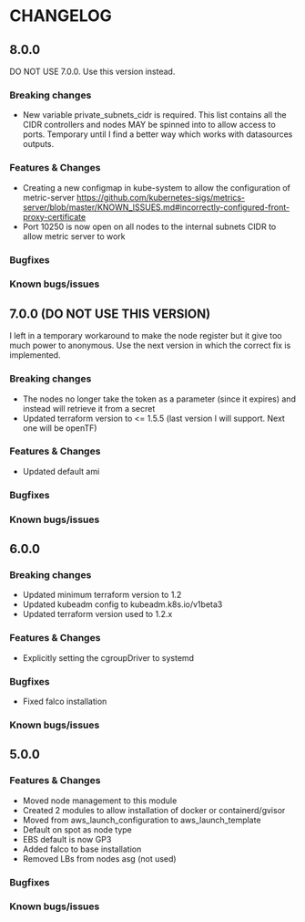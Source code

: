 # CHANGELOG

## 8.0.0

DO NOT USE 7.0.0. Use this version instead.

### Breaking changes

- New variable private_subnets_cidr is required. This list contains all the CIDR controllers and nodes MAY be spinned into to allow access to ports. Temporary until I find a better way which works with datasources outputs.

### Features & Changes

- Creating a new configmap in kube-system to allow the configuration of metric-server https://github.com/kubernetes-sigs/metrics-server/blob/master/KNOWN_ISSUES.md#incorrectly-configured-front-proxy-certificate
- Port 10250 is now open on all nodes to the internal subnets CIDR to allow metric server to work

### Bugfixes

### Known bugs/issues

## 7.0.0 (DO NOT USE THIS VERSION)

I left in a temporary workaround to make the node register but it give too much power to anonymous.
Use the next version in which the correct fix is implemented.

### Breaking changes

- The nodes no longer take the token as a parameter (since it expires) and instead will retrieve it from a secret
- Updated terraform version to <= 1.5.5 (last version I will support. Next one will be openTF)

### Features & Changes

- Updated default ami

### Bugfixes

### Known bugs/issues

## 6.0.0

### Breaking changes

- Updated minimum terraform version to 1.2
- Updated kubeadm config to kubeadm.k8s.io/v1beta3
- Updated terraform version used to 1.2.x

### Features & Changes

- Explicitly setting the cgroupDriver to systemd

### Bugfixes

- Fixed falco installation

### Known bugs/issues

## 5.0.0

### Features & Changes

- Moved node management to this module
- Created 2 modules to allow installation of docker or containerd/gvisor
- Moved from aws_launch_configuration to aws_launch_template
- Default on spot as node type
- EBS default is now GP3
- Added falco to base installation
- Removed LBs from nodes asg (not used)

### Bugfixes

### Known bugs/issues
